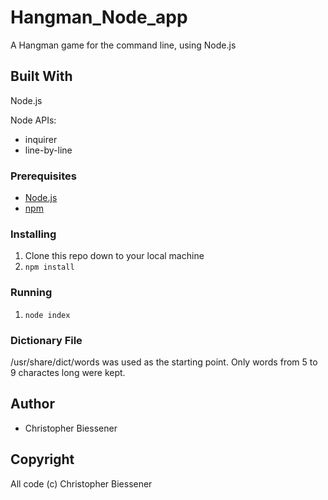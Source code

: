 # Hangman_Node_app
A Hangman game for the command line, using Node.js

## Built With

Node.js

Node APIs:
* inquirer
* line-by-line

### Prerequisites

- [Node.js](https://nodejs.org/en/)
- [npm](https://www.npmjs.com)

### Installing

1. Clone this repo down to your local machine
2. `npm install`

### Running

1. `node index`

### Dictionary File
/usr/share/dict/words was used as the starting point.  Only words from 5 to 9 charactes long were kept.

## Author

* Christopher Biessener

## Copyright

All code (c) Christopher Biessener
